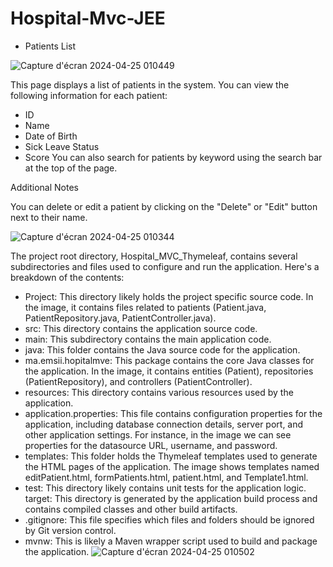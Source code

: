 # Hospital-Mvc-JEE

- Patients List

![Capture d'écran 2024-04-25 010449](https://github.com/Yassinox0/Hospital-Mvc-JEE/assets/117094979/6b639302-8db1-45d1-89d4-9fe6ac95b62d)

This page displays a list of patients in the system. You can view the following information for each patient:

- ID
- Name
- Date of Birth
- Sick Leave Status
- Score
You can also search for patients by keyword using the search bar at the top of the page.

Additional Notes

You can delete or edit a patient by clicking on the "Delete" or "Edit" button next to their name.

![Capture d'écran 2024-04-25 010344](https://github.com/Yassinox0/Hospital-Mvc-JEE/assets/117094979/dd4abefe-c48b-4a4e-8dd8-3761ac0b721e)

The project root directory,  Hospital_MVC_Thymeleaf,  contains several subdirectories and files used to configure and run the application. Here's a breakdown of the contents:

- Project: This directory likely holds the project specific source code. In the image, it contains files related to patients (Patient.java, PatientRepository.java, PatientController.java).
- src: This directory contains the application source code.
- main: This subdirectory contains the main application code.
- java: This folder contains the Java source code for the application.
- ma.emsii.hopitalmve: This package contains the core Java classes for the application. In the image, it contains entities (Patient), repositories (PatientRepository), and controllers (PatientController).
- resources: This directory contains various resources used by the application.
- application.properties: This file contains configuration properties for the application, including database connection details, server port, and other application settings. For instance, in the image we can see properties for the datasource URL, username, and password.
- templates: This folder holds the Thymeleaf templates used to generate the HTML pages of the application. The image shows templates named editPatient.html, formPatients.html, patient.html, and Template1.html.
- test: This directory likely contains unit tests for the application logic.
target: This directory is generated by the application build process and contains compiled classes and other build artifacts.
- .gitignore: This file specifies which files and folders should be ignored by Git version control.
- mvnw: This is likely a Maven wrapper script used to build and package the application.
![Capture d'écran 2024-04-25 010502](https://github.com/Yassinox0/Hospital-Mvc-JEE/assets/117094979/5cea705c-85c0-4229-94a8-154838e34646)
